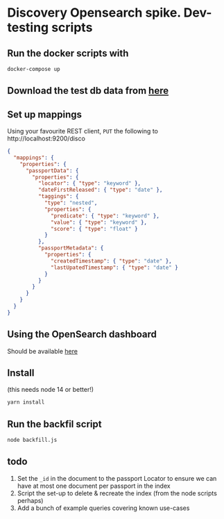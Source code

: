 # Discovery Opensearch spike. Dev-testing scripts

## Run the docker scripts with

```bash
docker-compose up
```

## Download the test db data from [here](https://www.dropbox.com/s/fnfvv293mb6y8wk/passports.json?dl=0)

## Set up mappings

Using your favourite REST client, `PUT` the following to  http://localhost:9200/disco

```json
{
  "mappings": {
    "properties": {
      "passportData": {
        "properties": {
          "locator": { "type": "keyword" },
          "dateFirstReleased": { "type": "date" },
          "taggings": {
            "type": "nested",
            "properties": {
              "predicate": { "type": "keyword" },
              "value": { "type": "keyword" },
              "score": { "type": "float" }
            }
          },
          "passportMetadata": {
            "properties": {
              "createdTimestamp": { "type": "date" },
              "lastUpatedTimestamp": { "type": "date" }
            }
          }
        }
      }
    }
  }
}
```

## Using the OpenSearch dashboard

Should be available [here](http://localhost:5601/app/dev_tools#/console)

## Install

(this needs node 14 or better!)

```bash
yarn install
```

## Run the backfil script

```bash
node backfill.js
```

## todo

1. Set the `_id` in the document to the passport Locator to ensure we can have at most one document per passport in the index
1. Script the set-up to delete & recreate the index (from the node scripts perhaps)
1. Add a bunch of example queries covering known use-cases
